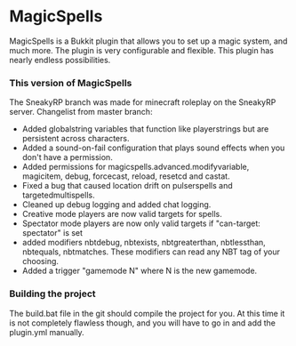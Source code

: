 # MagicSpells

MagicSpells is a Bukkit plugin that allows you to set up a magic system, and much more. The plugin is very configurable and flexible.
This plugin has nearly endless possibilities.

### This version of MagicSpells

The SneakyRP branch was made for minecraft roleplay on the SneakyRP server. Changelist from master branch:

- Added globalstring variables that function like playerstrings but are persistent across characters.
- Added a sound-on-fail configuration that plays sound effects when you don't have a permission.
- Added permissions for magicspells.advanced.modifyvariable, magicitem, debug, forcecast, reload, resetcd and castat.
- Fixed a bug that caused location drift on pulserspells and targetedmultispells.
- Cleaned up debug logging and added chat logging.
- Creative mode players are now valid targets for spells.
- Spectator mode players are now only valid targets if "can-target: spectator" is set
- added modifiers nbtdebug, nbtexists, nbtgreaterthan, nbtlessthan, nbtequals, nbtmatches. These modifiers can read any NBT tag of your choosing.
- Added a trigger "gamemode N" where N is the new gamemode.

### Building the project

The build.bat file in the git should compile the project for you. At this time it is not completely flawless though, and you will have to go in and add the plugin.yml manually.